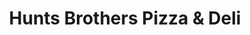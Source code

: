 ---
title: "Hunts Brothers Pizza & Deli"
url: /grapeland/hunts-brothers-pizza-und-deli/
shop: Lebensmittel
---